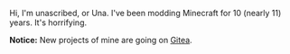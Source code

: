 Hi, I'm unascribed, or Una. I've been modding Minecraft for 10 (nearly 11) years. It's horrifying.

**Notice:** New projects of mine are going on [Gitea](https://git.sleeping.town/unascribed).
